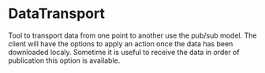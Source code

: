 DataTransport
=============

Tool to transport data from one point to another use the pub/sub model. The client will have the options to apply an action once the data has been downloaded localy. Sometime it is useful to receive the data in order of publication this option is available.
